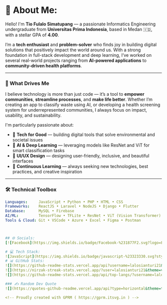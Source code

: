 # 💫 About Me:

Hello! I'm **Tio Fulalo Simatupang** — a passionate Informatics Engineering undergraduate from **Universitas Prima Indonesia**, based in Medan 🇮🇩, with a stellar GPA of **4.00**.

I’m a **tech enthusiast** and **problem-solver** who finds joy in building digital solutions that positively impact the world around us. With a strong foundation in full-stack development and deep learning, I’ve worked on several real-world projects ranging from **AI-powered applications** to **community-driven health platforms**.

---

### 🚀 What Drives Me
I believe technology is more than just code — it’s a tool to **empower communities**, **streamline processes**, and **make life better**. Whether I’m creating an app to classify waste using AI, or developing a health screening system for underrepresented communities, I always focus on impact, usability, and sustainability.

I'm particularly passionate about:
- 🌿 **Tech for Good** — building digital tools that solve environmental and societal issues
- 🧠 **AI & Deep Learning** — leveraging models like ResNet and ViT for smart classification tasks
- 🧩 **UI/UX Design** — designing user-friendly, inclusive, and beautiful interfaces
- 🔁 **Continuous Learning** — always seeking new technologies, best practices, and creative inspiration

---

### 🛠️ Technical Toolbox

```yaml
Languages:     JavaScript • Python • PHP • HTML • CSS
Frameworks:    ReactJS • Laravel • NodeJS • Django • Flutter
Database:      MySQL • Firebase
AI/ML:         TensorFlow • TFLite • ResNet • ViT (Vision Transformer)
Tools & Cloud: Git • VSCode • Azure • Excel • Figma • Postman



## 🌐 Socials:
[![Facebook](https://img.shields.io/badge/Facebook-%231877F2.svg?logo=Facebook&logoColor=white)](https://facebook.com/lalosianturi21) [![Instagram](https://img.shields.io/badge/Instagram-%23E4405F.svg?logo=Instagram&logoColor=white)](https://instagram.com/lalosianturi21) [![LinkedIn](https://img.shields.io/badge/LinkedIn-%230077B5.svg?logo=linkedin&logoColor=white)](https://linkedin.com/in/tio-fulalo-simatupang-5b9547210) [![Stack Overflow](https://img.shields.io/badge/-Stackoverflow-FE7A16?logo=stack-overflow&logoColor=white)](https://stackoverflow.com/users/22319848) [![TikTok](https://img.shields.io/badge/TikTok-%23000000.svg?logo=TikTok&logoColor=white)](https://tiktok.com/@iloser123456) [![YouTube](https://img.shields.io/badge/YouTube-%23FF0000.svg?logo=YouTube&logoColor=white)](https://youtube.com/@UCsHNMJUY7yS_AeVEVkwXuyA) [![email](https://img.shields.io/badge/Email-D14836?logo=gmail&logoColor=white)](mailto:fulalotio@gmail.com) 

# 💻 Tech Stack:
![JavaScript](https://img.shields.io/badge/javascript-%23323330.svg?style=for-the-badge&logo=javascript&logoColor=%23F7DF1E) ![PHP](https://img.shields.io/badge/php-%23777BB4.svg?style=for-the-badge&logo=php&logoColor=white) ![HTML5](https://img.shields.io/badge/html5-%23E34F26.svg?style=for-the-badge&logo=html5&logoColor=white) ![CSS3](https://img.shields.io/badge/css3-%231572B6.svg?style=for-the-badge&logo=css3&logoColor=white) ![NodeJS](https://img.shields.io/badge/node.js-6DA55F?style=for-the-badge&logo=node.js&logoColor=white) ![React Native](https://img.shields.io/badge/react_native-%2320232a.svg?style=for-the-badge&logo=react&logoColor=%2361DAFB) ![Heroku](https://img.shields.io/badge/heroku-%23430098.svg?style=for-the-badge&logo=heroku&logoColor=white) ![Render](https://img.shields.io/badge/Render-%46E3B7.svg?style=for-the-badge&logo=render&logoColor=white) ![Netlify](https://img.shields.io/badge/netlify-%23000000.svg?style=for-the-badge&logo=netlify&logoColor=#00C7B7) ![Vercel](https://img.shields.io/badge/vercel-%23000000.svg?style=for-the-badge&logo=vercel&logoColor=white) ![Express.js](https://img.shields.io/badge/express.js-%23404d59.svg?style=for-the-badge&logo=express&logoColor=%2361DAFB) ![Code-Igniter](https://img.shields.io/badge/CodeIgniter-%23EF4223.svg?style=for-the-badge&logo=codeIgniter&logoColor=white) ![Bootstrap](https://img.shields.io/badge/bootstrap-%238511FA.svg?style=for-the-badge&logo=bootstrap&logoColor=white) ![Laravel](https://img.shields.io/badge/laravel-%23FF2D20.svg?style=for-the-badge&logo=laravel&logoColor=white) ![Flutter](https://img.shields.io/badge/Flutter-%2302569B.svg?style=for-the-badge&logo=Flutter&logoColor=white) ![Django](https://img.shields.io/badge/django-%23092E20.svg?style=for-the-badge&logo=django&logoColor=white) ![NPM](https://img.shields.io/badge/NPM-%23CB3837.svg?style=for-the-badge&logo=npm&logoColor=white) ![Nodemon](https://img.shields.io/badge/NODEMON-%23323330.svg?style=for-the-badge&logo=nodemon&logoColor=%BBDEAD) ![Insomnia](https://img.shields.io/badge/Insomnia-black?style=for-the-badge&logo=insomnia&logoColor=5849BE) ![Flask](https://img.shields.io/badge/flask-%23000.svg?style=for-the-badge&logo=flask&logoColor=white) ![TailwindCSS](https://img.shields.io/badge/tailwindcss-%2338B2AC.svg?style=for-the-badge&logo=tailwind-css&logoColor=white) ![Vite](https://img.shields.io/badge/vite-%23646CFF.svg?style=for-the-badge&logo=vite&logoColor=white) ![Code-Igniter](https://img.shields.io/badge/CodeIgniter-%23EF4223.svg?style=for-the-badge&logo=codeIgniter&logoColor=white) ![MySQL](https://img.shields.io/badge/mysql-4479A1.svg?style=for-the-badge&logo=mysql&logoColor=white) ![MariaDB](https://img.shields.io/badge/MariaDB-003545?style=for-the-badge&logo=mariadb&logoColor=white) ![MongoDB](https://img.shields.io/badge/MongoDB-%234ea94b.svg?style=for-the-badge&logo=mongodb&logoColor=white) ![SQLite](https://img.shields.io/badge/sqlite-%2307405e.svg?style=for-the-badge&logo=sqlite&logoColor=white) ![Figma](https://img.shields.io/badge/figma-%23F24E1E.svg?style=for-the-badge&logo=figma&logoColor=white) ![Canva](https://img.shields.io/badge/Canva-%2300C4CC.svg?style=for-the-badge&logo=Canva&logoColor=white) ![Git](https://img.shields.io/badge/git-%23F05033.svg?style=for-the-badge&logo=git&logoColor=white) ![GitHub](https://img.shields.io/badge/github-%23121011.svg?style=for-the-badge&logo=github&logoColor=white) ![GitLab](https://img.shields.io/badge/gitlab-%23181717.svg?style=for-the-badge&logo=gitlab&logoColor=white) ![Postman](https://img.shields.io/badge/Postman-FF6C37?style=for-the-badge&logo=postman&logoColor=white) ![TensorFlow](https://img.shields.io/badge/TensorFlow-%23FF6F00.svg?style=for-the-badge&logo=TensorFlow&logoColor=white) ![Portfolio](https://img.shields.io/badge/Portfolio-%23000000.svg?style=for-the-badge&logo=firefox&logoColor=#FF7139)
# 📊 GitHub Stats:
![](https://github-readme-stats.vercel.app/api?username=lalosianturi21&theme=vision-friendly-dark&hide_border=false&include_all_commits=false&count_private=false)<br/>
![](https://nirzak-streak-stats.vercel.app/?user=lalosianturi21&theme=vision-friendly-dark&hide_border=false)<br/>
![](https://github-readme-stats.vercel.app/api/top-langs/?username=lalosianturi21&theme=vision-friendly-dark&hide_border=false&include_all_commits=false&count_private=false&layout=compact)

### ✍️ Random Dev Quote
![](https://quotes-github-readme.vercel.app/api?type=horizontal&theme=tokyonight)

<!-- Proudly created with GPRM ( https://gprm.itsvg.in ) -->
